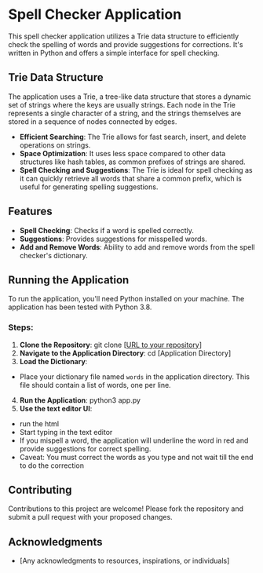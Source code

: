 # Spell Checker Application

This spell checker application utilizes a Trie data structure to efficiently check the spelling of words and provide suggestions for corrections. It's written in Python and offers a simple interface for spell checking.

## Trie Data Structure

The application uses a Trie, a tree-like data structure that stores a dynamic set of strings where the keys are usually strings. Each node in the Trie represents a single character of a string, and the strings themselves are stored in a sequence of nodes connected by edges.

- **Efficient Searching**: The Trie allows for fast search, insert, and delete operations on strings.
- **Space Optimization**: It uses less space compared to other data structures like hash tables, as common prefixes of strings are shared.
- **Spell Checking and Suggestions**: The Trie is ideal for spell checking as it can quickly retrieve all words that share a common prefix, which is useful for generating spelling suggestions.

## Features

- **Spell Checking**: Checks if a word is spelled correctly.
- **Suggestions**: Provides suggestions for misspelled words.
- **Add and Remove Words**: Ability to add and remove words from the spell checker's dictionary.

## Running the Application

To run the application, you'll need Python installed on your machine. The application has been tested with Python 3.8.

### Steps:

1. **Clone the Repository**:
git clone [[URL to your repository](https://github.com/EpiXCoder/PrefixTrieSpellChecker.git)]
2. **Navigate to the Application Directory**:
cd [Application Directory]
3. **Load the Dictionary**:
- Place your dictionary file named `words` in the application directory. This file should contain a list of words, one per line.
4. **Run the Application**:
python3 app.py
5. **Use the text editor UI**:
- run the html
- Start typing in the text editor
- If you mispell a word, the application will underline the word in red and provide suggestions for correct spelling.
- Caveat: You must correct the words as you type and not wait till the end to do the correction

## Contributing

Contributions to this project are welcome! Please fork the repository and submit a pull request with your proposed changes.



## Acknowledgments

- [Any acknowledgments to resources, inspirations, or individuals]
